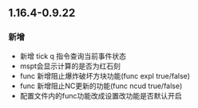 ## 1.16.4-0.9.22
### 新增
 - 新增 tick q 指令查询当前事件状态
 - mspt会显示计算的是否为红石刻
 - func 新增阻止爆炸破坏方块功能(func expl true/false)
 - func 新增阻止NC更新的功能(func ncud true/false)
 - 配置文件内的func功能改成设置改功能是否默认开启